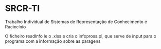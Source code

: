 # SRCR-TI
Trabalho Individual de Sistemas de Representação de Conhecimento e Raciocínio

O ficheiro readInfo le o .xlss e cria o infopross.pl, que serve de input para o programa com a informação sobre as paragens
